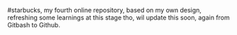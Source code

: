 #starbucks, my fourth online repository, based on my own design, refreshing some learnings at this stage tho, wil update this soon, again from Gitbash to Github.
